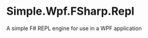 Simple.Wpf.FSharp.Repl
======================

A simple F# REPL engine for use in a WPF application
